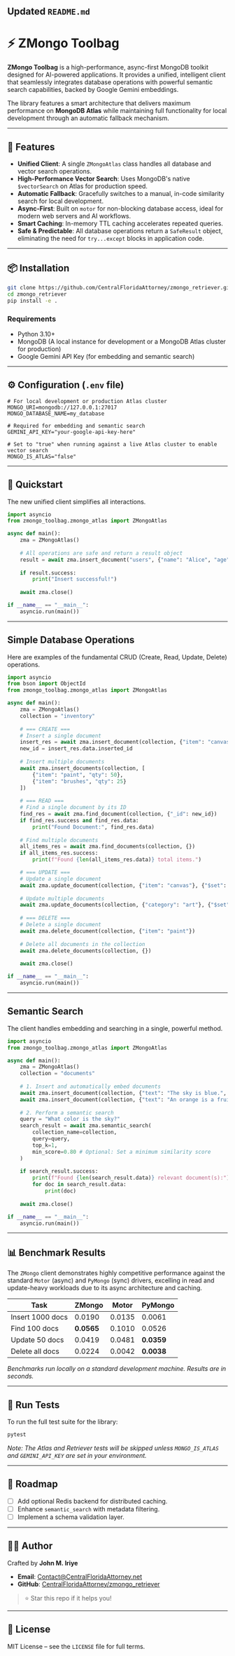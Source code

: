 

## Updated `README.md`

# ⚡ ZMongo Toolbag

**ZMongo Toolbag** is a high-performance, async-first MongoDB toolkit designed for AI-powered applications. It provides a unified, intelligent client that seamlessly integrates database operations with powerful semantic search capabilities, backed by Google Gemini embeddings.

The library features a smart architecture that delivers maximum performance on **MongoDB Atlas** while maintaining full functionality for local development through an automatic fallback mechanism.

-----

## 🚀 Features

  * **Unified Client**: A single `ZMongoAtlas` class handles all database and vector search operations.
  * **High-Performance Vector Search**: Uses MongoDB's native `$vectorSearch` on Atlas for production speed.
  * **Automatic Fallback**: Gracefully switches to a manual, in-code similarity search for local development.
  * **Async-First**: Built on `motor` for non-blocking database access, ideal for modern web servers and AI workflows.
  * **Smart Caching**: In-memory TTL caching accelerates repeated queries.
  * **Safe & Predictable**: All database operations return a `SafeResult` object, eliminating the need for `try...except` blocks in application code.

-----

## 📦 Installation

```bash
git clone https://github.com/CentralFloridaAttorney/zmongo_retriever.git
cd zmongo_retriever
pip install -e .
```

### Requirements

  * Python 3.10+
  * MongoDB (A local instance for development or a MongoDB Atlas cluster for production)
  * Google Gemini API Key (for embedding and semantic search)

-----

## ⚙️ Configuration (`.env` file)

```env
# For local development or production Atlas cluster
MONGO_URI=mongodb://127.0.0.1:27017
MONGO_DATABASE_NAME=my_database

# Required for embedding and semantic search
GEMINI_API_KEY="your-google-api-key-here"

# Set to "true" when running against a live Atlas cluster to enable vector search
MONGO_IS_ATLAS="false"
```

-----

## 🔧 Quickstart

The new unified client simplifies all interactions.

```python
import asyncio
from zmongo_toolbag.zmongo_atlas import ZMongoAtlas

async def main():
    zma = ZMongoAtlas()
    
    # All operations are safe and return a result object
    result = await zma.insert_document("users", {"name": "Alice", "age": 30})
    
    if result.success:
        print("Insert successful!")
        
    await zma.close()

if __name__ == "__main__":
    asyncio.run(main())
```

-----

## Simple Database Operations

Here are examples of the fundamental CRUD (Create, Read, Update, Delete) operations.

```python
import asyncio
from bson import ObjectId
from zmongo_toolbag.zmongo_atlas import ZMongoAtlas

async def main():
    zma = ZMongoAtlas()
    collection = "inventory"
    
    # === CREATE ===
    # Insert a single document
    insert_res = await zma.insert_document(collection, {"item": "canvas", "qty": 100})
    new_id = insert_res.data.inserted_id
    
    # Insert multiple documents
    await zma.insert_documents(collection, [
        {"item": "paint", "qty": 50},
        {"item": "brushes", "qty": 25}
    ])
    
    # === READ ===
    # Find a single document by its ID
    find_res = await zma.find_document(collection, {"_id": new_id})
    if find_res.success and find_res.data:
        print("Found Document:", find_res.data)
        
    # Find multiple documents
    all_items_res = await zma.find_documents(collection, {})
    if all_items_res.success:
        print(f"Found {len(all_items_res.data)} total items.")

    # === UPDATE ===
    # Update a single document
    await zma.update_document(collection, {"item": "canvas"}, {"$set": {"qty": 75}})
    
    # Update multiple documents
    await zma.update_documents(collection, {"category": "art"}, {"$set": {"on_sale": True}})
    
    # === DELETE ===
    # Delete a single document
    await zma.delete_document(collection, {"item": "paint"})
    
    # Delete all documents in the collection
    await zma.delete_documents(collection, {})
    
    await zma.close()

if __name__ == "__main__":
    asyncio.run(main())
```

-----

## Semantic Search

The client handles embedding and searching in a single, powerful method.

```python
import asyncio
from zmongo_toolbag.zmongo_atlas import ZMongoAtlas

async def main():
    zma = ZMongoAtlas()
    collection = "documents"
    
    # 1. Insert and automatically embed documents
    await zma.insert_document(collection, {"text": "The sky is blue.", "category": "nature"}, embed_field="text")
    await zma.insert_document(collection, {"text": "An orange is a fruit.", "category": "food"}, embed_field="text")
    
    # 2. Perform a semantic search
    query = "What color is the sky?"
    search_result = await zma.semantic_search(
        collection_name=collection,
        query=query,
        top_k=1,
        min_score=0.80 # Optional: Set a minimum similarity score
    )
    
    if search_result.success:
        print(f"Found {len(search_result.data)} relevant document(s):")
        for doc in search_result.data:
            print(doc)
            
    await zma.close()

if __name__ == "__main__":
    asyncio.run(main())
```

-----

## 📊 Benchmark Results

The `ZMongo` client demonstrates highly competitive performance against the standard `Motor` (async) and `PyMongo` (sync) drivers, excelling in read and update-heavy workloads due to its async architecture and caching.

| Task               | ZMongo     | Motor      | PyMongo    |
| ------------------ | ---------- | ---------- | ---------- |
| Insert 1000 docs   | 0.0190     | 0.0135     | 0.0061     |
| Find 100 docs      | **0.0565** | 0.1010     | 0.0526     |
| Update 50 docs     | 0.0419     | 0.0481     | **0.0359** |
| Delete all docs    | 0.0224     | 0.0042     | **0.0038** |

*Benchmarks run locally on a standard development machine. Results are in seconds.*

-----

## 🧪 Run Tests

To run the full test suite for the library:

```bash
pytest
```

*Note: The Atlas and Retriever tests will be skipped unless `MONGO_IS_ATLAS` and `GEMINI_API_KEY` are set in your environment.*

-----

## 📌 Roadmap

  * [ ] Add optional Redis backend for distributed caching.
  * [ ] Enhance `semantic_search` with metadata filtering.
  * [ ] Implement a schema validation layer.

-----

## 🧑‍💼 Author

Crafted by **John M. Iriye**

  * **Email**: [Contact@CentralFloridaAttorney.net](mailto:Contact@CentralFloridaAttorney.net)
  * **GitHub**: [CentralFloridaAttorney/zmongo\_retriever](https://github.com/CentralFloridaAttorney/zmongo_retriever)

> ⭐️ Star this repo if it helps you\!

-----

## 📄 License

MIT License – see the `LICENSE` file for full terms.